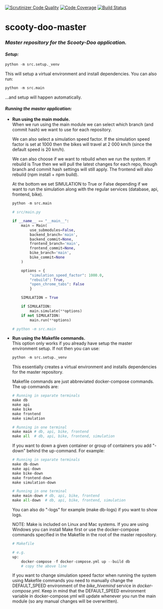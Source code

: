 [![Scrutinizer Code Quality](https://scrutinizer-ci.com/g/Scooty-Doo/scooty-doo-master/badges/quality-score.png?b=main)](https://scrutinizer-ci.com/g/Scooty-Doo/scooty-doo-master/?branch=main)
[![Code Coverage](https://scrutinizer-ci.com/g/Scooty-Doo/scooty-doo-master/badges/coverage.png?b=main)](https://scrutinizer-ci.com/g/Scooty-Doo/scooty-doo-master/?branch=main)
[![Build Status](https://scrutinizer-ci.com/g/Scooty-Doo/scooty-doo-master/badges/build.png?b=main)](https://scrutinizer-ci.com/g/Scooty-Doo/scooty-doo-master/build-status/main)

# scooty-doo-master
### ***Master repository for the Scooty-Doo application.***

#### *Setup:*
```python
python -m src.setup._venv
```

This will setup a virtual environment and install dependencies.
You can also run:

```python
python -m src.main
```

...and setup will happen automatically.

#### *Running the master application:*

- **Run using the main module.**  
    When we run using the main module we can select which branch (and commit hash) we want to use for each repository.

    We can also select a simulation speed factor. If the simulation speed factor is set at 1000 then the bikes will travel at 2 000 km/h (since the default speed is 20 km/h). 

    We can also choose if we want to rebuild when we run the system. If rebuild is True then we will pull the latest changes for each repo, though branch and commit hash settings will still apply. The frontend will also rebuild (npm install + npm build).

    At the bottom we set SIMULATION to True or False depending if we want to run the simulation along with the regular services (database, api, frontend, bike). 

    ```python
    python -m src.main
    ```

    ```python
    # src/main.py

    if __name__ == "__main__":
        main = Main(
            use_submodules=False,
            backend_branch='main',
            backend_commit=None,
            frontend_branch='main',
            frontend_commit=None,
            bike_branch='main',
            bike_commit=None
        )

        options = {
            "simulation_speed_factor": 1000.0,
            "rebuild": True,
            "open_chrome_tabs": False
            }

        SIMULATION = True

        if SIMULATION:
            main.simulate(**options)
        if not SIMULATION:
            main.run(**options)

    # python -m src.main
    ```

- **Run using the Makefile commands.**  
    This option only works if you already have setup the master environment setup. If not then you can use:

    ```python
    python -m src.setup._venv
    ```

    This essentially creates a virtual environment and installs dependencies for the master repository.

    Makefile commands are just abbreviated docker-compose commands. The up commands are:

    ```python
    # Running in separate terminals
    make db
    make api
    make bike
    make frontend
    make simulation

    # Running in one terminal
    make main # db, api, bike, frontend
    make all  # db, api, bike, frontend, simulation
    ```

    If you want to down a given container or group of containers you add "-down" behind the up-command. For example:


    ```python
    # Running in separate terminals
    make db-down
    make api-down
    make bike-down
    make frontend-down
    make simulation-down

    # Running in one terminal
    make main-down # db, api, bike, frontend
    make all-down  # db, api, bike, frontend, simulation
    ```
    You can also do "-logs" for example (make db-logs) if you want to show logs.

    NOTE: Make is included on Linux and Mac systems. If you are using Windows you can install Make first or use the docker-compose commands specified in the Makefile in the root of the master repository.
    ```python
    # Makefile

    # e.g.
    up:
        docker-compose -f docker-compose.yml up --build db
        # copy the above line
    ```

    If you want to change simulation speed factor when running the system using Makefile commands you need to manually change the DEFAULT_SPEED environment of the *bike_hivemind* service in *docker-compose.yml*. Keep in mind that the DEFAULT_SPEED environment variable in docker-compose.yml will update whenever you run the main module (so any manual changes will be overwritten).